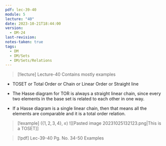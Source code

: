 ```yaml
---
pdf: lec-39-40
module: 5
lecture: "40"
date: 2023-10-21T18:44:00
version:
  - DM-24
last-revision: 
notes-taken: true
tags:
  - DM
  - DM/Sets
  - DM/Sets/Relations
---
```


> [!lecture] Lecture-40
> Contains mostly examples

- TOSET or Total Order or Chain or Linear Order or Straight line
- The Hasse diagram for TOR is always a straight linear chain, since every two elements in the base set is related to each other in one way.

- If a Hasse diagram is a single linear chain, then that means all the elements are comparable and it is a total order relation.


> [!example] $(\{1, 2, 3, 4\}, \le)$
![[Pasted image 20231025132123.png|This is a TOSET]]


> [!pdf] Lec-39-40 Pg. No. 34-50
> Examples

